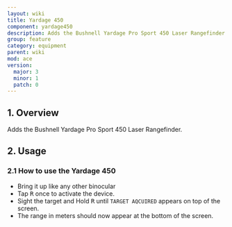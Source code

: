 ```yaml
---
layout: wiki
title: Yardage 450
component: yardage450
description: Adds the Bushnell Yardage Pro Sport 450 Laser Rangefinder.
group: feature
category: equipment
parent: wiki
mod: ace
version:
  major: 3
  minor: 1
  patch: 0
---
```


## 1. Overview

Adds the Bushnell Yardage Pro Sport 450 Laser Rangefinder.

## 2. Usage

### 2.1 How to use the Yardage 450
- Bring it up like any other binocular
- Tap <kbd>R</kbd> once to activate the device.
- Sight the target and Hold <kbd>R</kbd> until `TARGET AQCUIRED` appears on top of the screen.
- The range in meters should now appear at the bottom of the screen.
